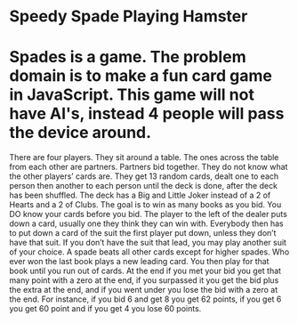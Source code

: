 Speedy Spade Playing Hamster
============================
Spades is a game. The problem domain is to make a fun card game in JavaScript. This game will not have AI's, instead 4 people will pass the device around.
============================
There are four players. They sit around a table.  The ones across the table from each other are partners. Partners bid together. They do not know what the other players’ cards are. They get 13 random cards, dealt one to each person then another to each person until the deck is done, after the deck has been shuffled. The deck has a Big and Little Joker instead of a 2 of Hearts and a 2 of Clubs. The goal is to win as many books as you bid. You DO know your cards before you bid. The player to the left of the dealer puts down a card, usually one they think they can win with. Everybody then has to put down a card of the suit the first player put down, unless they don’t have that suit. If you don’t have the suit that lead, you may play another suit of your choice. A spade beats all other cards except for higher spades. Who ever won the last book plays a new leading card. You then play for that book until you run out of cards.  At the end if you met your bid you get that many point with a zero at the end, if you surpassed it you get the bid plus the extra at the end, and if you went under you lose the bid with a zero at the end. For instance, if you bid 6 and get 8 you get 62 points, if you get 6 you get 60 point and if you get 4 you lose 60 points.
